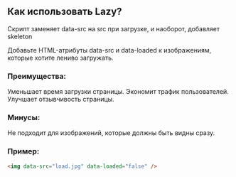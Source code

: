 ## Как использовать Lazy?

Скрипт заменяет data-src на src при загрузке, и наоборот, добавляет skeleton

Добавьте HTML-атрибуты data-src и data-loaded к изображениям, которые хотите лениво загружать.

### Преимущества:

Уменьшает время загрузки страницы.
Экономит трафик пользователей.
Улучшает отзывчивость страницы.

### Минусы:

Не подходит для изображений, которые должны быть видны сразу.

### Пример:

```html
<img data-src="load.jpg" data-loaded="false" />
```
